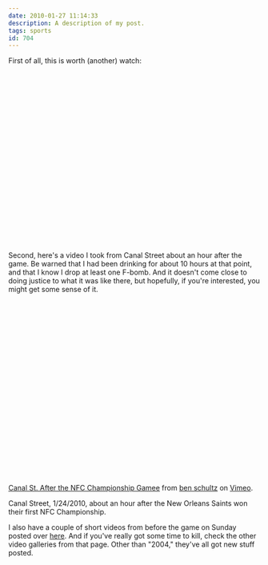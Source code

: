 ```yaml
---
date: 2010-01-27 11:14:33
description: A description of my post.
tags: sports
id: 704
---
```

First of all, this is worth (another) watch:

<object width="425" height="344"><param name="movie" value="http://www.youtube.com/v/Y_yneL9f-2c&hl=en_US&fs=1&"></param><param name="allowFullScreen" value="true"></param><param name="allowscriptaccess" value="always"></param><embed src="http://www.youtube.com/v/Y_yneL9f-2c&hl=en_US&fs=1&" type="application/x-shockwave-flash" allowscriptaccess="always" allowfullscreen="true" width="425" height="344"></embed></object>

Second, here's a video I took from Canal Street about an hour after the game.  Be warned that I had been drinking for about 10 hours at that point, and that I know I drop at least one F-bomb.  And it doesn't come close to doing justice to what it was like there, but hopefully, if you're interested, you might get some sense of it.

<object width="626" height="352"><param name="allowfullscreen" value="true" /><param name="allowscriptaccess" value="always" /><param name="movie" value="http://vimeo.com/moogaloop.swf?clip_id=9011990&amp;server=vimeo.com&amp;show_title=1&amp;show_byline=0&amp;show_portrait=0&amp;color=666698&amp;fullscreen=1" /><embed src="http://vimeo.com/moogaloop.swf?clip_id=9011990&amp;server=vimeo.com&amp;show_title=1&amp;show_byline=0&amp;show_portrait=0&amp;color=666698&amp;fullscreen=1" type="application/x-shockwave-flash" allowfullscreen="true" allowscriptaccess="always" width="626" height="352"></embed></object><p class="caption"><a href="http://vimeo.com/9011990">Canal St. After the NFC Championship Gamee</a> from <a href="http://vimeo.com/user244752">ben schultz</a> on <a href="http://vimeo.com">Vimeo</a>.</p><p class="caption">Canal Street, 1/24/2010, about an hour after the New Orleans Saints won their first NFC Championship.</p>


I also have a couple of short videos from before the game on Sunday posted over <a href="/vidHome.php" target="_blank">here</a>.  And if you've really got some time to kill, check the other video galleries from that page.  Other than "2004," they've all got new stuff posted.